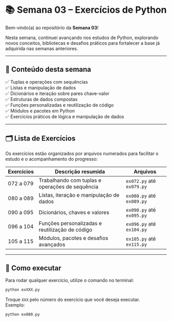 # 📚 Semana 03 – Exercícios de Python

Bem-vindo(a) ao repositório da **Semana 03**!  

Nesta semana, continuei avançando nos estudos de Python, explorando novos conceitos, bibliotecas e desafios práticos para fortalecer a base já adquirida nas semanas anteriores.

---

## 📌 Conteúdo desta semana

✅ Tuplas e operações com sequências  
✅ Listas e manipulação de dados  
✅ Dicionários e iteração sobre pares chave-valor  
✅ Estruturas de dados compostas  
✅ Funções personalizadas e reutilização de código  
✅ Módulos e pacotes em Python  
✅ Exercícios práticos de lógica e manipulação de dados  

---

## 🗂️ Lista de Exercícios

Os exercícios estão organizados por arquivos numerados para facilitar o estudo e o acompanhamento do progresso:

| Exercícios | Descrição resumida | Arquivos |
|------------|-------------------|----------|
| 072 a 079 | Trabalhando com tuplas e operações de sequência | `ex072.py` até `ex079.py` |
| 080 a 089 | Listas, iteração e manipulação de dados | `ex080.py` até `ex089.py` |
| 090 a 095 | Dicionários, chaves e valores | `ex090.py` até `ex095.py` |
| 096 a 104 | Funções personalizadas e reutilização de código | `ex096.py` até `ex104.py` |
| 105 a 115 | Módulos, pacotes e desafios avançados | `ex105.py` até `ex115.py` |

---

## 🚀 Como executar

Para rodar qualquer exercício, utilize o comando no terminal:

```bash
python exXXX.py
```

Troque `XXX` pelo número do exercício que você deseja executar.  
Exemplo:

```bash
python ex080.py
```
